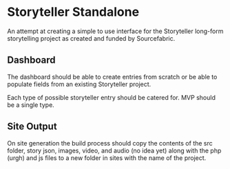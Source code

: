 # Storyteller Standalone

An attempt at creating a simple to use interface for the Storyteller long-form storytelling project as created and funded by Sourcefabric.

## Dashboard

The dashboard should be able to create entries from scratch or be able to populate fields from an existing Storyteller project.

Each type of possible storyteller entry should be catered for. MVP should be a single type.

## Site Output

On site generation the build process should copy the contents of the src folder, story json, images, video, and audio (no idea yet) along with the php (urgh) and js files to a new folder in sites with the name of the project.  
